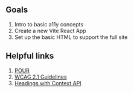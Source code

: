 ## Goals

1. Intro to basic a11y concepts
1. Create a new Vite React App
1. Set up the basic HTML to support the full site

## Helpful links
1. [POUR](https://equalizedigital.com/web-accessibility-p-o-u-r-acronym/)
2. [WCAG 2.1 Guidelines](https://www.w3.org/TR/WCAG21/)
3. [Headings with Context API](https://beta.reactjs.org/learn/passing-data-deeply-with-context)
